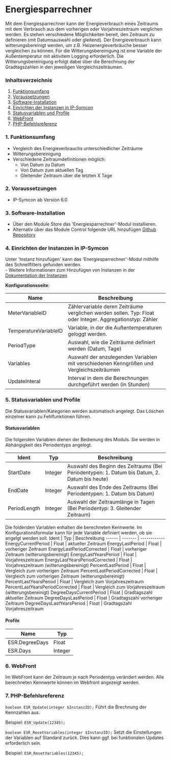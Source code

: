 # Energiesparrechner
Mit dem Energiesparrechner kann der Energieverbrauch eines Zeitraums mit dem Verbrauch aus dem vorherigen oder Vorjahreszeitraum verglichen werden. Es stehen verschiedene Möglichkeiten bereit, den Zeitraum zu definieren (mit Datumsauswahl oder gleitend). Der Energieverbrauch kann witterungsbereinigt werden, um z.B. Heizenergieverbräuche besser vergleichen zu können. Für die Witterungsbereinigung ist eine Variable der Außentemperatur mit aktivitem Logging erforderlich. Die Witterungsbereinigung erfolgt dabei über die Berechnung der Gradtagszahlen in den jeweiligen Vergleichszeiträumen.

### Inhaltsverzeichnis

1. [Funktionsumfang](#1-funktionsumfang)
2. [Voraussetzungen](#2-voraussetzungen)
3. [Software-Installation](#3-software-installation)
4. [Einrichten der Instanzen in IP-Symcon](#4-einrichten-der-instanzen-in-ip-symcon)
5. [Statusvariablen und Profile](#5-statusvariablen-und-profile)
6. [WebFront](#6-webfront)
7. [PHP-Befehlsreferenz](#7-php-befehlsreferenz)

### 1. Funktionsumfang

* Vergleich des Energieverbrauchs unterschiedlicher Zeiträume
* Witterungsbereinigung
* Verschiedene Zeitraumdefinitionen möglich: 
  * Von Datum zu Datum
  * Von Datum zum aktuellen Tag
  * Gleitender Zeitraum über die letzten X Tage

### 2. Voraussetzungen

- IP-Symcon ab Version 6.0

### 3. Software-Installation

* Über den Module Store das 'Energiesparrechner'-Modul installieren.
* Alternativ über das Module Control folgende URL hinzufügen [Github Repository](https://github.com/roastedelectrons/Energiesparrechner)

### 4. Einrichten der Instanzen in IP-Symcon

 Unter 'Instanz hinzufügen' kann das 'Energiesparrechner'-Modul mithilfe des Schnellfilters gefunden werden.  
	- Weitere Informationen zum Hinzufügen von Instanzen in der [Dokumentation der Instanzen](https://www.symcon.de/service/dokumentation/konzepte/instanzen/#Instanz_hinzufügen)

__Konfigurationsseite__:

Name     | Beschreibung
-------- | ------------------
MeterVariableID             | Zählervariable deren Zeiträume verglichen werden sollen. Typ: Float oder Integer. Aggregationstyp: Zähler
TemperatureVariableID       | Variable, in der die Außentemperaturen geloggt werden. 
PeriodType                  | Auswahl, wie die Zeiträume definiert werden (Datum, Tage)
Variables                   | Auswahl der anzulegenden Variablen mit verschiedenen Kenngrößen und Vergleichszeiträumen
UpdateInteral               | Interval in dem die Berechnungen durchgeführt werden (in Stunden)


### 5. Statusvariablen und Profile

Die Statusvariablen/Kategorien werden automatisch angelegt. Das Löschen einzelner kann zu Fehlfunktionen führen.

#### Statusvariablen
Die folgenden Variablen dienen der Bedienung des Moduls. Sie werden in Abhängigkeit des Periodentyps angelegt.

Ident   | Typ     | Beschreibung
------ | ------- | ------------
StartDate    |  Integer      | Auswahl des Beginn des Zeitraums (Bei Periodentypen: 1. Datum bis Datum, 2. Datum bis heute)
EndDate      |  Integer      | Auswahl des Ende des Zeitraums (Bei Periodentypen: 1. Datum bis Datum)
PeriodLength |  Integer      | Auswahl der Zeitraumlänge in Tagen (Bei Periodentyp: 3. Gleitender Zeitraum)

Die foldenden Variablen enhalten die berechneten Kennwerte. Im Konfigurationsformular kann für jede Variable definiert werden, ob sie angelgt werden soll.
Ident   | Typ     | Beschreibung
------ | ------- | ------------
EnergyCurrentPeriod | Float | aktueller Zeitraum
EnergyLastPeriod | Float | vorheriger Zeitraum
EnergyLastPeriodCorrected | Float | vorheriger Zeitraum (witterungsbereinigt)
EnergyLastYearsPeriod | Float | Vorjahreszeitraum 
EnergyLastYearsPeriodCorrected | Float | Vorjahreszeitraum (witterungsbereinigt)
PercentLastPeriod | Float | Vergleich zum vorherigen Zeitraum
PercentLastPeriodCorrected | Float | Vergleich zum vorherigen Zeitraum (witterungsbereinigt)
PercentLastYearsPeriod | Float | Vergleich zum Vorjahreszeitraum
PercentLastYearsPeriodCorrected | Float | Vergleich zum Vorjahreszeitraum (witterungsbereinigt)
DegreeDaysCurrentPeriod | Float | Gradtagszahl aktueller Zeitraum
DegreeDaysLastPeriod | Float | Gradtagszahl vorheriger Zeitraum
DegreeDaysLastYearsPeriod | Float | Gradtagszahl Vorjahreszeitraum


#### Profile

Name   | Typ
------ | -------
ESR.DegreeDays | Float
ESR.Days       | Integer

### 6. WebFront

Im WebFront kann der Zeitraum je nach Periodentyp verändert werden. Alle berechneten Kennwerte können im Webfront angezeigt werden.

### 7. PHP-Befehlsreferenz

`boolean ESR_Update(integer $InstanzID);`
Führt die Brechnung der Kennzahlen aus.

Beispiel:
`ESR_Update(12345);`

`boolean ESR_ResetVariables(integer $InstanzID);`
Setzt die Einstellungen der Variablen auf Standard zurück. Dies kann ggf. bei funktionalen Updates erforderlich sein.

Beispiel:
`ESR_ResetVariables(12345);`